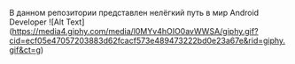 В данном репозитории представлен нелёгкий путь в мир Android Developer
![Alt Text] (https://media4.giphy.com/media/l0MYv4hOIO0avWWSA/giphy.gif?cid=ecf05e47057203883d62fcacf573e489473222bd0e23a67e&rid=giphy.gif&ct=g)
